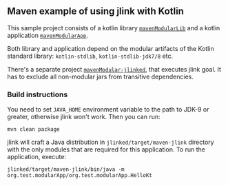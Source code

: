 ## Maven example of using jlink with Kotlin

This sample project consists of a kotlin library [`mavenModularLib`](library) and a kotlin application [`mavenModularApp`](app).

Both library and application depend on the modular artifacts of the Kotlin standard library: `kotlin-stdlib`, `kotlin-stdlib-jdk7/8` etc.

There's a separate project [`mavenModular-jlinked`](jlinked), that executes jlink goal. It has to exclude all non-modular jars from 
transitive dependencies.


### Build instructions

You need to set `JAVA_HOME` environment variable to the path to JDK-9 or greater, otherwise jlink won't work.
Then you can run:

    mvn clean package
    
jlink will craft a Java distribution in `jlinked/target/maven-jlink` directory 
with the only modules that are required for this application.
To run the application, execute:
    
    jlinked/target/maven-jlink/bin/java -m org.test.modularApp/org.test.modularApp.HelloKt
